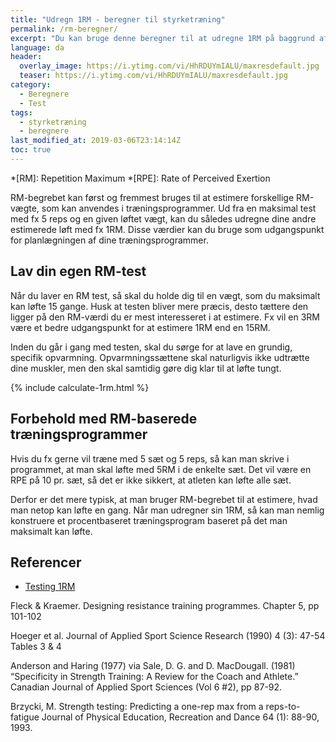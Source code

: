 ```yaml
---
title: "Udregn 1RM - beregner til styrketræning"
permalink: /rm-beregner/
excerpt: "Du kan bruge denne beregner til at udregne 1RM på baggrund af flere forskeres formler til at bestemme 1RM ud fra submaksimale løft - repetitions to fatigue."
language: da
header:
  overlay_image: https://i.ytimg.com/vi/HhRDUYmIALU/maxresdefault.jpg
  teaser: https://i.ytimg.com/vi/HhRDUYmIALU/maxresdefault.jpg
category:
  - Beregnere
  - Test
tags:
  - styrketræning
  - beregnere
last_modified_at: 2019-03-06T23:14:14Z
toc: true
---
```


*[RM]: Repetition Maximum
*[RPE]: Rate of Perceived Exertion

RM-begrebet kan først og fremmest bruges til at estimere forskellige RM-vægte, som kan anvendes i træningsprogrammer. Ud fra en maksimal test med fx 5 reps og en given løftet vægt, kan du således udregne dine andre estimerede løft med fx 1RM. Disse værdier kan du bruge som udgangspunkt for planlægningen af dine træningsprogrammer. 

## Lav din egen RM-test

Når du laver en RM test, så skal du holde dig til en vægt, som du maksimalt kan løfte 15 gange. Husk at testen bliver mere præcis, desto tættere den ligger på den RM-værdi du er mest interesseret i at estimere. Fx vil en 3RM være et bedre udgangspunkt for at estimere 1RM end en 15RM.

Inden du går i gang med testen, skal du sørge for at lave en grundig, specifik opvarmning. Opvarmningssættene skal naturligvis ikke udtrætte dine muskler, men den skal samtidig gøre dig klar til at løfte tungt. 

{% include calculate-1rm.html %}

## Forbehold med RM-baserede træningsprogrammer

Hvis du fx gerne vil træne med 5 sæt og 5 reps, så kan man skrive i programmet, at man skal løfte med 5RM i de enkelte sæt. Det vil være en RPE på 10 pr. sæt, så det er ikke sikkert, at atleten kan løfte alle sæt.

Derfor er det mere typisk, at man bruger RM-begrebet til at estimere, hvad man netop kan løfte en gang. Når man udregner sin 1RM, så kan man nemlig konstruere et procentbaseret træningsprogram baseret på det man maksimalt kan løfte.

## Referencer

- [Testing 1RM](https://www.scienceforsport.com/1rm-testing/)

Fleck & Kraemer. Designing resistance training programmes. Chapter 5, pp 101-102

Hoeger et al. Journal of Applied Sport Science Research (1990) 4 (3): 47-54 Tables 3 & 4

Anderson and Haring (1977) via
Sale, D. G. and D. MacDougall. (1981) “Specificity in Strength Training: A Review for the Coach and Athlete.” Canadian Journal of Applied Sport Sciences (Vol 6 #2), pp 87-92.

Brzycki, M. Strength testing: Predicting a one-rep max from a reps-to-fatigue
Journal of Physical Education, Recreation and Dance 64 (1): 88-90, 1993.
